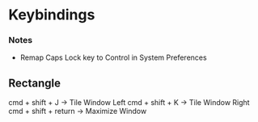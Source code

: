 # Keybindings
### Notes
- Remap Caps Lock key to Control in System Preferences

## Rectangle
cmd + shift + J -> Tile Window Left
cmd + shift + K -> Tile Window Right
cmd + shift + return -> Maximize Window
